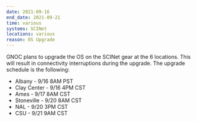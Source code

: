 ```yaml
---
date: 2021-09-16
end_date: 2021-09-21
time: various
systems: SCINet
locations: various
reason: OS Upgrade
---
```

GNOC plans to upgrade the OS on the SCINet gear at the 6 locations. This will result in connectivity interruptions during the upgrade. The upgrade schedule is the following:

* Albany - 9/16 8AM PST
* Clay Center - 9/16 4PM CST
* Ames - 9/17 8AM CST
* Stoneville - 9/20 8AM CST
* NAL - 9/20 3PM CST
* CSU - 9/21 9AM CST